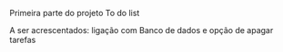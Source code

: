 Primeira parte do projeto To do list

A ser acrescentados: ligação com Banco de dados e opção de apagar tarefas